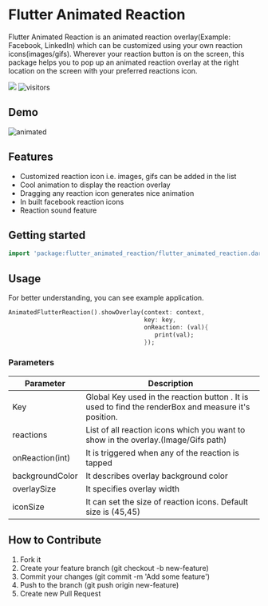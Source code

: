 <!--
This README describes the package. If you publish this package to pub.dev,
this README's contents appear on the landing page for your package.

For information about how to write a good package README, see the guide for
[writing package pages](https://dart.dev/guides/libraries/writing-package-pages).

For general information about developing packages, see the Dart guide for
[creating packages](https://dart.dev/guides/libraries/create-library-packages)
and the Flutter guide for
[developing packages and plugins](https://flutter.dev/developing-packages).
-->

# Flutter Animated Reaction

Flutter Animated Reaction is an animated reaction overlay(Example: Facebook, LinkedIn) which can be customized using your own reaction icons(images/gifs). Wherever your reaction button is on the screen, this package helps you to pop up an animated reaction overlay at the right location on the screen with your preferred reactions icon.

[![](https://visitcount.itsvg.in/api?id=ajoy-1704001&icon=0&color=0)](https://visitcount.itsvg.in)
![visitors](https://visitor-badge.glitch.me/badge?page_id=ajoy-1704001.flutter_animated_reaction&left_color=green&right_color=red)

## Demo

![animated](https://github.com/Ajoy-1704001/flutter_animated_reaction/assets/57573642/da427168-90be-40b7-a640-c91d2ddad6c8)

## Features

* Customized reaction icon i.e. images, gifs can be added in the list
* Cool animation to display the reaction overlay
* Dragging any reaction icon generates nice animation
* In built facebook reaction icons
* Reaction sound feature

## Getting started
```dart
import 'package:flutter_animated_reaction/flutter_animated_reaction.dart';
```
## Usage

For better understanding, you can see example application.

```dart
AnimatedFlutterReaction().showOverlay(context: context,
                                      key: key,
                                      onReaction: (val){
                                         print(val);
                                      });
```
### Parameters
Parameter  | Description
------------- | -------------
Key  | Global Key used in the reaction button . It is used to find the renderBox and measure it's position.
reactions  | List of all reaction icons which you want to show in the overlay.(Image/Gifs path)
onReaction(int) | It is triggered when any of the reaction is tapped
backgroundColor | It describes overlay background color
overlaySize | It specifies overlay width
iconSize| It can set the size of reaction icons. Default size is (45,45)

## How to Contribute

1. Fork it
2. Create your feature branch (git checkout -b new-feature)
3. Commit your changes (git commit -m 'Add some feature')
4. Push to the branch (git push origin new-feature)
5. Create new Pull Request

